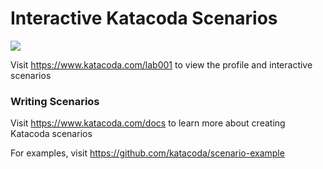 # Interactive Katacoda Scenarios

[![](http://shields.katacoda.com/katacoda/lab001/count.svg)](https://www.katacoda.com/lab001 "Get your profile on Katacoda.com")

Visit https://www.katacoda.com/lab001 to view the profile and interactive scenarios

### Writing Scenarios
Visit https://www.katacoda.com/docs to learn more about creating Katacoda scenarios

For examples, visit https://github.com/katacoda/scenario-example

